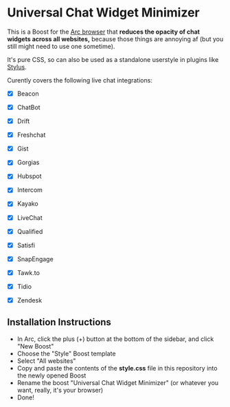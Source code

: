 # Universal Chat Widget Minimizer

This is a Boost for the [Arc browser](https://arc.net/) that **reduces the opacity of chat widgets across all websites,** because those things are annoying af (but you still might need to use one sometime).

It's pure CSS, so can also be used as a standalone userstyle in plugins like [Stylus](https://add0n.com/stylus.html).

Curently covers the following live chat integrations:
- [x] Beacon
- [x] ChatBot
- [x] Drift
- [x] Freshchat
- [x] Gist
- [x] Gorgias
- [x] Hubspot
- [x] Intercom
- [x] Kayako
- [x] LiveChat
- [x] Qualified
- [x] Satisfi
- [x] SnapEngage
- [x] Tawk.to
- [x] Tidio
- [x] Zendesk


## Installation Instructions

- In Arc, click the plus (+) button at the bottom of the sidebar, and click "New Boost"
- Choose the "Style" Boost template
- Select "All websites"
- Copy and paste the contents of the **style.css** file in this repository into the newly opened Boost
- Rename the boost "Universal Chat Widget Minimizer" (or whatever you want, really, it's your browser)
- Done!
